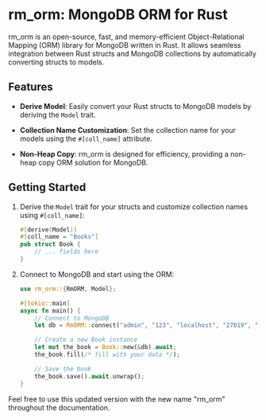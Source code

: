 # rm_orm: MongoDB ORM for Rust

rm_orm is an open-source, fast, and memory-efficient Object-Relational Mapping (ORM) library for MongoDB written in Rust. It allows seamless integration between Rust structs and MongoDB collections by automatically converting structs to models.

## Features

- **Derive Model**: Easily convert your Rust structs to MongoDB models by deriving the `Model` trait.

- **Collection Name Customization**: Set the collection name for your models using the `#[coll_name]` attribute.

- **Non-Heap Copy**: rm_orm is designed for efficiency, providing a non-heap copy ORM solution for MongoDB.

## Getting Started

1. Derive the `Model` trait for your structs and customize collection names using `#[coll_name]`:

    ```rust
    #[derive(Model)]
    #[coll_name = "Books"]
    pub struct Book {
        // ... fields here
    }
    ```

2. Connect to MongoDB and start using the ORM:

    ```rust
    use rm_orm::{RmORM, Model};

    #[tokio::main]
    async fn main() {
        // Connect to MongoDB
        let db = RmORM::connect("admin", "123", "localhost", "27019", "main_db").await;

        // Create a new Book instance
        let mut the_book = Book::new(&db).await;
        the_book.fill(/* fill with your data */);

        // Save the book
        the_book.save().await.unwrap();
    }
    ```
Feel free to use this updated version with the new name "rm_orm" throughout the documentation.
